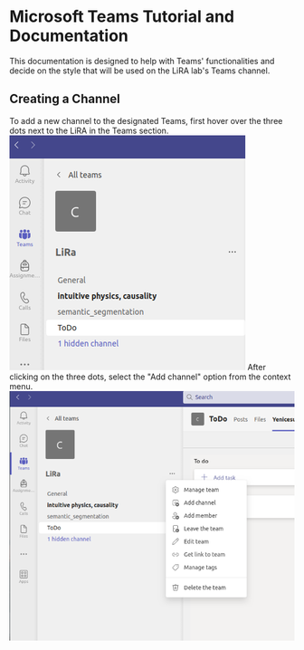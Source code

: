# Microsoft Teams Tutorial and Documentation
This documentation is designed to help with Teams' functionalities and decide on the style that will be used on the LiRA lab's Teams channel.
## Creating a Channel
To add a new channel to the designated Teams, first hover over the three dots next to the LiRA in the Teams section.
![Screenshot](teams_dot.png)
After clicking on the three dots, select the "Add channel" option from the context menu.
![Screenshot](teams_add_channel.png)
